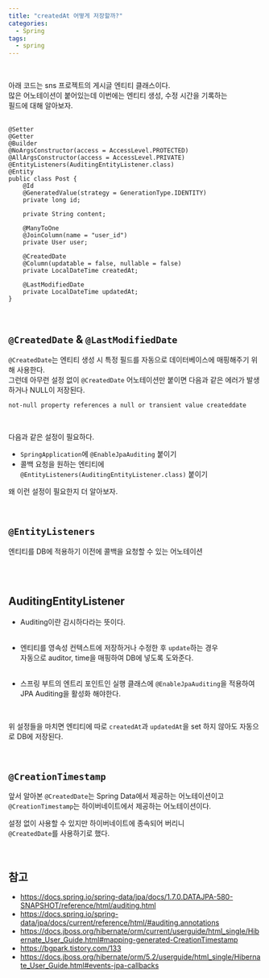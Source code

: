 ```yaml
---
title: "createdAt 어떻게 저장할까?"   
categories:
  - Spring 
tags:
  - spring 
---
```


<br />      


아래 코드는 sns 프로젝트의 게시글 엔티티 클래스이다.     
많은 어노테이션이 붙어있는데 이번에는 엔티티 생성, 수정 시간을 기록하는    
필드에 대해 알아보자.    
<br />      


```
@Setter
@Getter
@Builder
@NoArgsConstructor(access = AccessLevel.PROTECTED)
@AllArgsConstructor(access = AccessLevel.PRIVATE)
@EntityListeners(AuditingEntityListener.class)
@Entity
public class Post {
	@Id
	@GeneratedValue(strategy = GenerationType.IDENTITY)
	private long id;

	private String content;

	@ManyToOne
	@JoinColumn(name = "user_id")
	private User user;

	@CreatedDate
	@Column(updatable = false, nullable = false)
	private LocalDateTime createdAt;

	@LastModifiedDate
	private LocalDateTime updatedAt;
}
```


<br />         


## `@CreatedDate` & `@LastModifiedDate`              

`@CreatedDate`는 엔티티 생성 시 특정 필드를 자동으로 데이터베이스에 매핑해주기 위해 사용한다.       
그런데 아무런 설정 없이 `@CreatedDate` 어노테이션만 붙이면 다음과 같은 에러가 발생하거나 NULL이 저장된다.       

```
not-null property references a null or transient value createddate
```

<br />     


다음과 같은 설정이 필요하다.   

* `SpringApplication`에 `@EnableJpaAuditing` 붙이기       
* 콜백 요청을 원하는 엔티티에 `@EntityListeners(AuditingEntityListener.class)` 붙이기

왜 이런 설정이 필요한지 더 알아보자.  



<br />        
     



## `@EntityListeners`        
엔티티를 DB에 적용하기 이전에 콜백을 요청할 수 있는 어노테이션   

<br />     
<br />       


## AuditingEntityListener   
* Auditing이란 감시하다라는 뜻이다.      
  <br />    
  
* 엔티티를 영속성 컨텍스트에 저장하거나 수정한 후 `update`하는 경우       
자동으로 auditor, time을 매핑하여 DB에 넣도록 도와준다.      
  <br />   
  
* 스프링 부트의 엔트리 포인트인 실행 클래스에 `@EnableJpaAuditing`을 적용하여 JPA Auditing을 활성화 해야한다.     
<br />     


위 설정들을 마치면 엔티티에 따로 `createdAt`과 `updatedAt`을 set 하지 않아도 자동으로 DB에 저장된다.        


<br />        
   



## `@CreationTimestamp`
앞서 알아본 `@CreatedDate`는 Spring Data에서 제공하는 어노테이션이고    
`@CreationTimestamp`는 하이버네이트에서 제공하는 어노테이션이다.   

설정 없이 사용할 수 있지만 하이버네이트에 종속되어 버리니      
`@CreatedDate`를 사용하기로 했다.       

  
<br />  


## 참고 
* <https://docs.spring.io/spring-data/jpa/docs/1.7.0.DATAJPA-580-SNAPSHOT/reference/html/auditing.html>    
* <https://docs.spring.io/spring-data/jpa/docs/current/reference/html/#auditing.annotations>
* <https://docs.jboss.org/hibernate/orm/current/userguide/html_single/Hibernate_User_Guide.html#mapping-generated-CreationTimestamp>     
* <https://bgpark.tistory.com/133>    
* <https://docs.jboss.org/hibernate/orm/5.2/userguide/html_single/Hibernate_User_Guide.html#events-jpa-callbacks>     

<br />    
